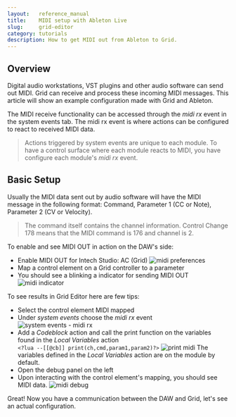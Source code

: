 ```yaml
---
layout:   reference_manual
title:    MIDI setup with Ableton Live
slug:     grid-editor
category: tutorials
description: How to get MIDI out from Ableton to Grid.
---
```


## Overview 

Digital audio workstations, VST plugins and other audio software can send out MIDI. Grid can receive and process these incoming MIDI messages. This article will show an example configuration made with Grid and Ableton.

The MIDI receive functionality can be accessed through the *midi rx* event in the system events tab. The midi rx event is where actions can be configured to react to received MIDI data.

> Actions triggered by system events are unique to each module. To have a control surface where each module reacts to MIDI, you have configure each module's *midi rx* event.

## Basic Setup

Usually the MIDI data sent out by audio software will have the MIDI message in the following format: Command, Parameter 1 (CC or Note), Parameter 2 (CV or Velocity). 

> The command itself contains the channel information. Control Change 178 means that the MIDI command is 176 and channel is 2. 

To enable and see MIDI OUT in action on the DAW's side:

- Enable MIDI OUT for Intech Studio: AC (Grid)
  ![midi preferences](https://intech.studio/_cms/2021-06-30/intech_out.png)
- Map a control element on a Grid controller to a parameter
- You should see a blinking a indicator for sending MIDI OUT
  ![midi indicator](https://intech.studio/_cms/2021-06-30/midi_out_ind.png)

To see results in Grid Editor here are few tips:
- Select the control element MIDI mapped
- Under *system events* choose the *midi rx* event
  ![system events - midi rx](https://intech.studio/_cms/2021-06-30/ui_system_midi_rx.png)
- Add a *Codeblock* action and call the print function on the variables found in the *Local Variables* action <br>
  `<?lua --[[@cb]] print(ch,cmd,param1,param2)?>` 
  ![print midi](https://intech.studio/_cms/2021-06-30/print.png)
  The variables defined in the *Local Variables* action are on the module by default.
- Open the debug panel on the left
- Upon interacting with the control element's mapping, you should see MIDI data.
  ![midi debug](https://intech.studio/_cms/2021-06-30/debug_text.png)


Great! Now you have a communication between the DAW and Grid, let's see an actual configuration.